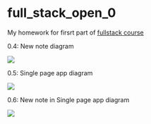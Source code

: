 # full_stack_open_0

My homework for firsrt part of [fullstack course](https://fullstackopen.com/en/part0/fundamentals_of_web_apps)

0.4: New note diagram

[![](https://mermaid.ink/img/pako:eNq1kj9PwzAQxb-KdSttsnvoAogOVFRKRkvI2BfiNrGDfeaPqn53LokYGAJCovZkn9_7PVnvBCZYBAkJXzJ6gzdOP0fdKy94XXcOPa03m6sK4ytGKbZ1vRcK9g9VrUCKlmhIsiwTZeswFSYVLXbJ-aMrGlfiu-6HDvUwlB7fHn0gnI1nu_XoPDOkiGhdREOCAgO-SVmWFPwS6e72r4km26U423p3L2wwuefjf6N77TyPl-k8E43r8CLgwzL3cBms1aQZG_wP4OCFCZ6m3543rKDHyJEt9_M0ShVQiz2OcAVPnTbHsRZnfqgzherDG5AUM64gD8z8KjPIRneJb7liFOJubvxU_PMn2-gDlA?type=png)](https://mermaid.live/edit#pako:eNq1kj9PwzAQxb-KdSttsnvoAogOVFRKRkvI2BfiNrGDfeaPqn53LokYGAJCovZkn9_7PVnvBCZYBAkJXzJ6gzdOP0fdKy94XXcOPa03m6sK4ytGKbZ1vRcK9g9VrUCKlmhIsiwTZeswFSYVLXbJ-aMrGlfiu-6HDvUwlB7fHn0gnI1nu_XoPDOkiGhdREOCAgO-SVmWFPwS6e72r4km26U423p3L2wwuefjf6N77TyPl-k8E43r8CLgwzL3cBms1aQZG_wP4OCFCZ6m3543rKDHyJEt9_M0ShVQiz2OcAVPnTbHsRZnfqgzherDG5AUM64gD8z8KjPIRneJb7liFOJubvxU_PMn2-gDlA)

0.5: Single page app diagram

[![](https://mermaid.ink/img/pako:eNq1kk1PAyEQhv8Kmavt7p1DL9VojE1Mdo9cEGZdLF-FodE0_e-CG-NpbxZOzMDzAHkvoIJG4JDxVNArvDfyPUknPKtjbw162u52dwOmMybOnsbxlQl4fBgFcDYTxcz7PlPRBnOncjejzcYfTTeZHj-lixZljH2Oki3MhbRt0AXfoIcXNhmL_2110vjazqvm_TDcRFyf232sa59vY9WSmjb4VXFrMhU81ZXwfxM24DDV79I1Cpd2XADN6LBdQMCbleooQPhr3SgLheHLK-CUCm6gxOr9zQ3wSdpcq6gNhXRYwvWTses3nVjPbg?type=png)](https://mermaid.live/edit#pako:eNq1kk1PAyEQhv8Kmavt7p1DL9VojE1Mdo9cEGZdLF-FodE0_e-CG-NpbxZOzMDzAHkvoIJG4JDxVNArvDfyPUknPKtjbw162u52dwOmMybOnsbxlQl4fBgFcDYTxcz7PlPRBnOncjejzcYfTTeZHj-lixZljH2Oki3MhbRt0AXfoIcXNhmL_2110vjazqvm_TDcRFyf232sa59vY9WSmjb4VXFrMhU81ZXwfxM24DDV79I1Cpd2XADN6LBdQMCbleooQPhr3SgLheHLK-CUCm6gxOr9zQ3wSdpcq6gNhXRYwvWTses3nVjPbg)

0.6: New note in Single page app diagram

[![](https://mermaid.ink/img/pako:eNotkDtvwzAMhP-KwLWJ3XTUkKUdugQNYI8CAla61EIsWdGjDwT575Wrkhtx_HjHG-nFgCQlXAu8xovlj8hOeVHrebbwebvfPwyIn4hSvI7jUSg6vg2jIimmnEOSfZ9yMRap06mbMCfrL7Y72x7f7MIMDqH3-Dr5JeOUAjd4Q25XersjxdPjrsJ1BGcYRcq3pg05RMfWVKO3dVtRnuCwWlD0PrO-rOp7FXLJy_DjNckcCzZUgqmw_1QkzzynOoWxeYmHFv3vA_dfzs5Z9A?type=png)](https://mermaid.live/edit#pako:eNotkDtvwzAMhP-KwLWJ3XTUkKUdugQNYI8CAla61EIsWdGjDwT575Wrkhtx_HjHG-nFgCQlXAu8xovlj8hOeVHrebbwebvfPwyIn4hSvI7jUSg6vg2jIimmnEOSfZ9yMRap06mbMCfrL7Y72x7f7MIMDqH3-Dr5JeOUAjd4Q25XersjxdPjrsJ1BGcYRcq3pg05RMfWVKO3dVtRnuCwWlD0PrO-rOp7FXLJy_DjNckcCzZUgqmw_1QkzzynOoWxeYmHFv3vA_dfzs5Z9A)

